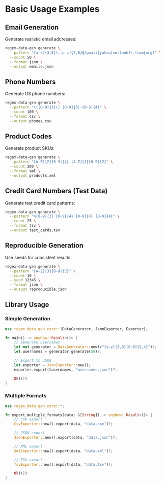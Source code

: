 # Basic Usage Examples

## Email Generation

Generate realistic email addresses:

```bash
regex-data-gen generate \
  --pattern "[a-z]{3,8}\.[a-z]{3,8}@(gmail|yahoo|outlook)\.(com|org)" \
  --count 50 \
  --format json \
  --output emails.json
```

## Phone Numbers

Generate US phone numbers:

```bash
regex-data-gen generate \
  --pattern "\([0-9]{3}\) [0-9]{3}-[0-9]{4}" \
  --count 100 \
  --format csv \
  --output phones.csv
```

## Product Codes

Generate product SKUs:

```bash
regex-data-gen generate \
  --pattern "[A-Z]{2}[0-9]{4}-[A-Z]{1}[0-9]{2}" \
  --count 200 \
  --format xml \
  --output products.xml
```

## Credit Card Numbers (Test Data)

Generate test credit card patterns:

```bash
regex-data-gen generate \
  --pattern "4[0-9]{3} [0-9]{4} [0-9]{4} [0-9]{4}" \
  --count 25 \
  --format tsv \
  --output test_cards.tsv
```

## Reproducible Generation

Use seeds for consistent results:

```bash
regex-data-gen generate \
  --pattern "[A-Z]{3}[0-9]{3}" \
  --count 10 \
  --seed 12345 \
  --format json \
  --output reproducible.json
```

## Library Usage

### Simple Generation

```rust
use regex_data_gen_core::{DataGenerator, JsonExporter, Exporter};

fn main() -> anyhow::Result<()> {
    // Generate usernames
    let mut generator = DataGenerator::new(r"[a-z]{3,8}[0-9]{2,4}")?;
    let usernames = generator.generate(50)?;

    // Export to JSON
    let exporter = JsonExporter::new();
    exporter.export(&usernames, "usernames.json")?;

    Ok(())
}
```

### Multiple Formats

```rust
use regex_data_gen_core::*;

fn export_multiple_formats(data: &[String]) -> anyhow::Result<()> {
    // CSV export
    CsvExporter::new().export(data, "data.csv")?;

    // JSON export
    JsonExporter::new().export(data, "data.json")?;

    // XML export
    XmlExporter::new().export(data, "data.xml")?;

    // TSV export
    TsvExporter::new().export(data, "data.tsv")?;

    Ok(())
}
```